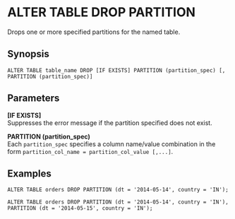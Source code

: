 # ALTER TABLE DROP PARTITION<a name="alter-table-drop-partition"></a>

Drops one or more specified partitions for the named table\.

## Synopsis<a name="synopsis"></a>

```
ALTER TABLE table_name DROP [IF EXISTS] PARTITION (partition_spec) [, PARTITION (partition_spec)]
```

## Parameters<a name="parameters"></a>

**\[IF EXISTS\]**  
Suppresses the error message if the partition specified does not exist\.

**PARTITION \(partition\_spec\)**  
Each `partition_spec` specifies a column name/value combination in the form `partition_col_name = partition_col_value [,...]`\.

## Examples<a name="examples"></a>

```
ALTER TABLE orders DROP PARTITION (dt = '2014-05-14', country = 'IN');
```

```
ALTER TABLE orders DROP PARTITION (dt = '2014-05-14', country = 'IN'), PARTITION (dt = '2014-05-15', country = 'IN');
```